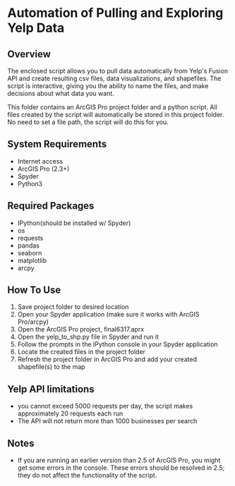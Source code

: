 # Automation of Pulling and Exploring Yelp Data
## Overview
The enclosed script allows you to pull data automatically from Yelp's Fusion API and create resulting csv files, data visualizations, and shapefiles. The script is interactive, giving you the ability to name the files, and make decisions about what data you want.

This folder contains an ArcGIS Pro project folder and a python script. All files created by the script will automatically be stored in this project folder. No need to set a file path, the script will do this for you.

## System Requirements
* Internet access
* ArcGIS Pro (2.3+)
* Spyder
* Python3

## Required Packages
* IPython(should be installed w/ Spyder)
* os
* requests
* pandas
* seaborn
* matplotlib
* arcpy

## How To Use
1) Save project folder to desired location
2) Open your Spyder application (make sure it works with ArcGIS Pro/arcpy)
3) Open the ArcGIS Pro project, final6317.aprx
4) Open the yelp_to_shp.py file in Spyder and run it
5) Follow the prompts in the IPython console in your Spyder application
6) Locate the created files in the project folder
7) Refresh the project folder in ArcGIS Pro and add your created shapefile(s) to the map


## Yelp API limitations
* you cannot exceed 5000 requests per day, the script makes approximately 20 requests each run
* The API will not return more than 1000 businesses per search

## Notes
* If you are running an earlier version than 2.5 of ArcGIS Pro, you might get some errors in the console. These errors should be resolved in 2.5; they do not affect the functionality of the script.
